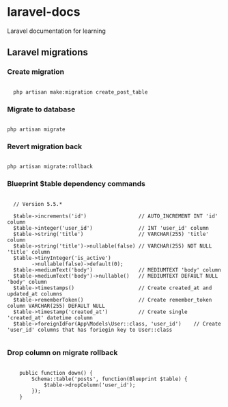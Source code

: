 # laravel-docs
Laravel documentation for learning  

## Laravel migrations



### Create migration  

```

  php artisan make:migration create_post_table

```


### Migrate to database
  
```

php artisan migrate

```  


### Revert migration back  

```

php artisan migrate:rollback

```


### Blueprint $table dependency commands

```  

  // Version 5.5.*
  
  $table->increments('id')                 // AUTO_INCREMENT INT 'id' column
  $table->integer('user_id')               // INT 'user_id' column
  $table->string('title')                  // VARCHAR(255) 'title' column
  $table->string('title')->nullable(false) // VARCHAR(255) NOT NULL 'title' column
  $table->tinyInteger('is_active')
        ->nullable(false)->default(0);
  $table->mediumText('body')               // MEDIUMTEXT 'body' column
  $table->mediumText('body')->nullable()   // MEDIUMTEXT DEFAULT NULL 'body' column
  $table->timestamps()                     // Create created_at and updated_at columns
  $table->rememberToken()                  // Create remember_token column VARCHAR(255) DEFAULT NULL
  $table->timestamp('created_at')          // Create single 'created_at' datetime column
  $table->foreignIdFor(App\Models\User::class, 'user_id')    // Create 'user_id' columns that has foriegin key to User::class
 
```


### Drop column on migrate rollback  

```

    public function down() {
        Schema::table('posts', function(Blueprint $table) {
            $table->dropColumn('user_id');
        });
    }

```
